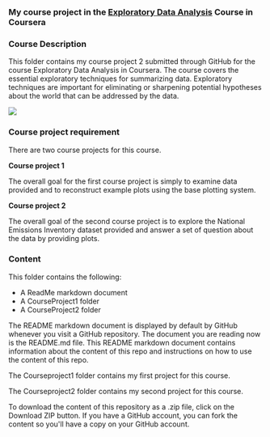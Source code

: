 ### My course project in the [Exploratory Data Analysis]("https://www.coursera.org/course/exdata") Course in Coursera

### Course Description

This folder contains my course project 2 submitted through GitHub for the course Exploratory Data Analysis in Coursera. The course covers the essential exploratory techniques for summarizing data. Exploratory techniques are important for eliminating or sharpening potential hypotheses about the world that can be addressed by the data. 

[<img src="https://coursera-course-photos.s3.amazonaws.com/fa/fc1b7069b511e39de639278c4f9dba/ExploratoryDataAnalysis.jpg">](https://d3njjcbhbojbot.cloudfront.net/api/utilities/v1/imageproxy/)

### Course project requirement

There  are two course projects for this course.

**Course project 1**

The overall goal for the first course project is simply to examine data provided and to reconstruct example plots using the base plotting system.

**Course project 2**

The overall goal of the second course project is to explore the National Emissions Inventory dataset provided and answer a set of question about the data by providing plots.

### Content 

This folder contains the following:

- A ReadMe markdown document
- A CourseProject1 folder
- A CourseProject2 folder

The README markdown document is displayed by default by GitHub whenever you visit a GitHub repository. The document you are reading now is the README.md file. This README markdown document contains information about the content of this repo and instructions on how to use the content of this repo.

The Courseproject1 folder contains my first project for this course.
    
The Courseproject2 folder contains my second project for this course.

To download the content of this repository as a .zip file, click on the Download ZIP button. If you have a GitHub account, you can fork the content so you'll have a copy on your GitHub account.  
